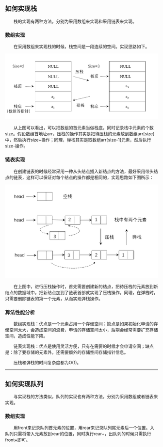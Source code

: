 ## 如何实现栈

&emsp;&emsp;栈的实现有两种方法，分别为采用数组来实现和采用链表来实现。

### 数组实现

&emsp;&emsp;在采用数组来实现栈的时候，栈空间是一段连续的空间。实现思路如下。

![](a1.png)

&emsp;&emsp;从上图可以看出，可以把数组的首元素当做栈底，同时记录栈中元素的个数size。假设数组首地址arr，压栈的操作其实是把待压栈的元素放到数组arr[size]中，然后执行size+操作；同理，弹栈其实是取数组arr[size-1]元素，然后执行size-操作。

### 链表实现

&emsp;&emsp;在创建链表的时候经常采用一种从头结点插入新结点的方法，最好采用带头结点的链表，这样可以保证对每个结点的操作都是相同的，实现思路如下图所示：

![](a2.png)

&emsp;&emsp;在上图中，进行压栈操作时，首先需要创建新的结点，把待压栈的元素放到新结点的数据域中，把新结点加到了链表首部就实现了压栈操作。同理，在弹栈时，只需要删除链表的第一个元素，从而实现弹栈操作。

### 算法性能分析

&emsp;&emsp;数组实现栈：优点是一个元素占用一个存储空间；缺点是如果初始化申请的存储空间太大，会造成空间的浪费，申请的存储空间太小，后期会经常需要扩充存储空间，造成性能下降。

&emsp;&emsp;链表实现栈：优点是使用灵活方便，只有在需要的时候才会申请空间；缺点是：除了要存储的元素外，还需要额外的存储空间存储指针信息。

&emsp;&emsp;压栈和弹栈的时间复杂度都为O(1)。

***

## 如何实现队列

&emsp;&emsp;与实现栈的方法类似，队列的实现也有两种方法，分别为采用数组或者链表来实现。

### 数组实现

&emsp;&emsp;用front来记录队列首元素的位置，用rear来记录队列尾元素后一个位置。入队列只需将带入元素放到rear的位置，同时执行rear+，出队列的时候只需执行front+即可。